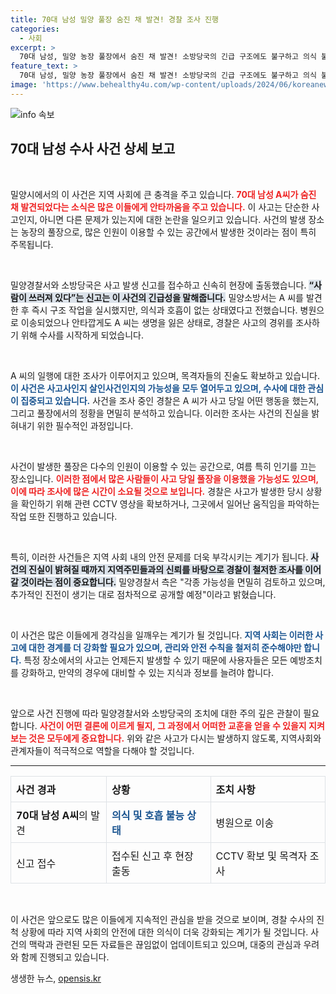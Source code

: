 ```yaml
---
title: 70대 남성 밀양 풀장 숨진 채 발견! 경찰 조사 진행
categories:
  - 사회
excerpt: >
  70대 남성, 밀양 농장 풀장에서 숨진 채 발견! 소방당국의 긴급 구조에도 불구하고 의식 불명 상태로 이송된 A씨. 경찰, 사고 경위 파악에 착수하며 다양한 가능성을 검토 중!
feature_text: >
  70대 남성, 밀양 농장 풀장에서 숨진 채 발견! 소방당국의 긴급 구조에도 불구하고 의식 불명 상태로 이송된 A씨. 경찰, 사고 경위 파악에 착수하며 다양한 가능성을 검토 중!
image: 'https://www.behealthy4u.com/wp-content/uploads/2024/06/koreanews.jpg'
---
```


<p><img src="https://www.behealthy4u.com/wp-content/uploads/2024/06/koreanews.jpg" alt="info 속보" /></p>

<h2 data-ke-size="size26">70대 남성 수사 사건 상세 보고</h2>

<p data-ke-size="size16">&nbsp;</p>

<p>밀양시에서의 이 사건은 지역 사회에 큰 충격을 주고 있습니다. <b><span style="color: #ee2323;">70대 남성 A씨가 숨진 채 발견되었다는 소식은 많은 이들에게 안타까움을 주고 있습니다.</span></b> 이 사고는 단순한 사고인지, 아니면 다른 문제가 있는지에 대한 논란을 일으키고 있습니다. 사건의 발생 장소는 농장의 풀장으로, 많은 인원이 이용할 수 있는 공간에서 발생한 것이라는 점이 특히 주목됩니다. </p>

<p data-ke-size="size16">&nbsp;</p>

<p>밀양경찰서와 소방당국은 사고 발생 신고를 접수하고 신속히 현장에 출동했습니다. <b><span style="background-color: #21538527;">“사람이 쓰러져 있다”는 신고는 이 사건의 긴급성을 말해줍니다.</span></b> 밀양소방서는 A 씨를 발견한 후 즉시 구조 작업을 실시했지만, 의식과 호흡이 없는 상태였다고 전했습니다. 병원으로 이송되었으나 안타깝게도 A 씨는 생명을 잃은 상태로, 경찰은 사고의 경위를 조사하기 위해 수사를 시작하게 되었습니다.</p>

<p data-ke-size="size16">&nbsp;</p>

<p>A 씨의 일행에 대한 조사가 이루어지고 있으며, 목격자들의 진술도 확보하고 있습니다. <b><span style="color: #1a5490;">이 사건은 사고사인지 살인사건인지의 가능성을 모두 열어두고 있으며, 수사에 대한 관심이 집중되고 있습니다.</span></b> 사건을 조사 중인 경찰은 A 씨가 사고 당일 어떤 행동을 했는지, 그리고 풀장에서의 정황을 면밀히 분석하고 있습니다. 이러한 조사는 사건의 진실을 밝혀내기 위한 필수적인 과정입니다.</p>

<p data-ke-size="size16">&nbsp;</p>

<p>사건이 발생한 풀장은 다수의 인원이 이용할 수 있는 공간으로, 여름 특히 인기를 끄는 장소입니다. <b><span style="color: #ee2323;">이러한 점에서 많은 사람들이 사고 당일 풀장을 이용했을 가능성도 있으며, 이에 따라 조사에 많은 시간이 소요될 것으로 보입니다.</span></b> 경찰은 사고가 발생한 당시 상황을 확인하기 위해 관련 CCTV 영상을 확보하거나, 그곳에서 일어난 움직임을 파악하는 작업 또한 진행하고 있습니다.</p>

<p data-ke-size="size16">&nbsp;</p>

<p>특히, 이러한 사건들은 지역 사회 내의 안전 문제를 더욱 부각시키는 계기가 됩니다. <b><span style="background-color: #21538527;">사건의 진실이 밝혀질 때까지 지역주민들과의 신뢰를 바탕으로 경찰이 철저한 조사를 이어갈 것이라는 점이 중요합니다.</span></b> 밀양경찰서 측은 "각종 가능성을 면밀히 검토하고 있으며, 추가적인 진전이 생기는 대로 점차적으로 공개할 예정"이라고 밝혔습니다.</p>

<p data-ke-size="size16">&nbsp;</p>

<p>이 사건은 많은 이들에게 경각심을 일깨우는 계기가 될 것입니다. <b><span style="color: #1a5490;">지역 사회는 이러한 사고에 대한 경계를 더 강화할 필요가 있으며, 관리와 안전 수칙을 철저히 준수해야만 합니다.</span></b> 특정 장소에서의 사고는 언제든지 발생할 수 있기 때문에 사용자들은 모든 예방조치를 강화하고, 만약의 경우에 대비할 수 있는 지식과 정보를 늘려야 합니다.</p>

<p data-ke-size="size16">&nbsp;</p>

<p>앞으로 사건 진행에 따라 밀양경찰서와 소방당국의 조치에 대한 주의 깊은 관찰이 필요합니다. <b><span style="color: #ee2323;">사건이 어떤 결론에 이르게 될지, 그 과정에서 어떠한 교훈을 얻을 수 있을지 지켜보는 것은 모두에게 중요합니다.</span></b> 위와 같은 사고가 다시는 발생하지 않도록, 지역사회와 관계자들이 적극적으로 역할을 다해야 할 것입니다.</p>

<hr>

<table style="width: 100%; border-collapse: collapse;">
    <tr>
        <th style="text-align: left; border: 1px solid #dee2e6; padding: 8px;">사건 경과</th>
        <th style="text-align: left; border: 1px solid #dee2e6; padding: 8px;">상황</th>
        <th style="text-align: left; border: 1px solid #dee2e6; padding: 8px;">조치 사항</th>
    </tr>
    <tr>
        <td style="border: 1px solid #dee2e6; padding: 8px;"><b>70대 남성 A씨</b>의 발견</td>
        <td style="border: 1px solid #dee2e6; padding: 8px;"><b><span style="color: #1a5490;">의식 및 호흡 불능 상태</span></b></td>
        <td style="border: 1px solid #dee2e6; padding: 8px;">병원으로 이송</td>
    </tr>
    <tr>
        <td style="border: 1px solid #dee2e6; padding: 8px;">신고 접수</td>
        <td style="border: 1px solid #dee2e6; padding: 8px;">접수된 신고 후 현장 출동</td>
        <td style="border: 1px solid #dee2e6; padding: 8px;">CCTV 확보 및 목격자 조사</td>
    </tr>
</table>

<p data-ke-size="size16">&nbsp;</p>

<p>이 사건은 앞으로도 많은 이들에게 지속적인 관심을 받을 것으로 보이며, 경찰 수사의 진척 상황에 따라 지역 사회의 안전에 대한 의식이 더욱 강화되는 계기가 될 것입니다. 사건의 맥락과 관련된 모든 자료들은 끊임없이 업데이트되고 있으며, 대중의 관심과 우려와 함께 진행되고 있습니다.</p>
생생한 뉴스, <a href="https://opensis.kr" rel="dofollow">opensis.kr</a>



